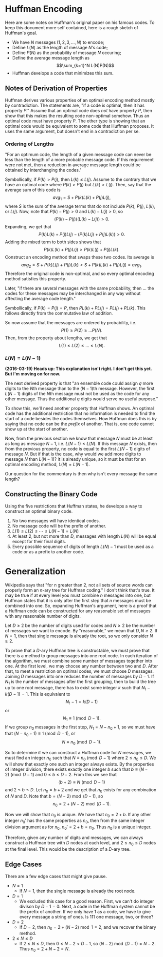 # Huffman Encoding

Here are some notes on Huffman's original paper on his famous codes. To keep
this document more self contained, here is a rough sketch of Huffman's goal.

- We have $N$ messages ($1, 2, 3, \dots, N$) to encode;
- Define $L(N)$ as the length of message $N$'s code;
- Define $P(N)$ as the probability of message $N$ occuring;
- Define the average message length as $$\sum_{k=1}^N L(N)P(N)$$
- Huffman develops a code that minimizes this sum.

## Notes of Derivation of Properties

Huffman derives various properties of an optimal encoding method mostly by
contradiction. The statements are, "if a code is optimal, then it has property
$P$." Assume that an optimal code does _not_ have property $P$, then show that
this makes the resulting code non-optimal somehow. Thus an optimal code must
have property $P$. The other type is showing that an optimal code would be
equivalent to some code that Huffman proposes. It uses the same argument, but
doesn't end in a contradiction per se.

### Ordering of Lengths

"For an optimum code, the length of a given message code can never be less than
the length of a more probable message code. If this requirement were not met,
then a reduction in average message length could be obtained by interchanging
the codes."

Symbollically, if $P(k) > P(j)$, then $L(k) \leq L(j)$. Assume to the contrary
that we have an optimal code where $P(k) > P(j)$ but $L(k) > L(j)$. Then, say
that the average sum of this code is $$avg_1 = S + P(k)L(k) + P(j)L(j),$$ where
$S$ is the sum of the average terms that do not include $P(k)$, $P(j)$, $L(k)$,
or $L(j)$. Now, note that $P(k) - P(j) > 0$ and $L(k) - L(j) > 0$, so $$(P(k) -
P(j))(L(k) - L(j)) > 0.$$ Expanding, we get that $$P(k)L(k) + P(j)L(j) -
(P(k)L(j) + P(j)L(k)) > 0.$$ Adding the mixed term to both sides shows that
$$P(k)L(k) + P(j)L(j) > P(k)L(j) + P(j)L(k).$$ Construct an encoding method
that swaps these two codes. Its average is $$avg_2 = S + P(k)L(j) + P(j)L(k) <
S + P(k)L(k) + P(j)L(j) = avg_1.$$ Therefore the original code is non-optimal,
and so every optimal encoding method satisfies this property.

Later, "if there are several messages with the same probability, then ... the
codes for these messages may be interchanged in any way without affecting the
average code length."

Symbollically, if $P(k) = P(j) = P$, then $PL(k) + PL(j) = PL(j) + PL(k)$. This
follows directly from the commutative law of addition. 

So now assume that the messages are ordered by probability, i.e. $$P(1) \geq
P(2) \geq \dots P(N).$$ Then, from the property about lengths, we get that
$$L(1) \leq L(2) \leq \dots \leq L(N).$$

### $L(N) = L(N-1)$

__(2016-03-19) Heads up: This explanation isn't right. I don't get this yet. But
I'm moving on for now.__

The next derived property is that "an ensemble code could assign $q$ more digits
to the $N$th message than to the $(N-1)$th message. However, the first $L(N-1)$
digits of the $N$th message must not be used as the code for any other message.
Thus the additional $q$ digits would serve no useful purpose."

To show this, we'll need another property that Huffman shows. An optimal code
has the additional restriction that no information is needed to find the start
of a code besides the codes themselves. How Huffman does this is by saying that
no code can be the _prefix_ of another. That is, one code cannot show up at the
start of another.

Now, from the previous section we know that message $N$ must be at least as long
as message $N-1$, i.e. $L(N-1) \leq L(N)$. If this message $N$ exists, then from
the previous property, no code is equal to the first $L(N-1)$ digits of message
$N$. But if that is the case, why would we add more digits to message $N$ than
$L(N-1)$? It is already unique, so it must be that for an optimal encoding
method, $L(N) = L(N-1)$.

Our question for the commentary is then why isn't every message the same length?

## Constructing the Binary Code

Using the five restrictions that Huffman states, he develops a way to construct
an optimal binary code.

1. No two messages will have identical codes.
2. No message code will be the prefix of another.
3. $L(1) \leq L(2) \leq \cdots \leq L(N-1) = L(N)$
4. At least 2, but not more than $D$, messages with length $L(N)$ will be equal
   except for their final digits.
5. Every possible sequence of digits of length $L(N)-1$ must be used as a code
   or as a prefix to another code.

# Generalization

Wikipedia says that "for n greater than 2, not all sets of source words can
properly form an $n$-ary tree for Huffman coding." I don't think that's true.
It may be true if at every level you must combine $n$ messages into one, but
Huffman states that it is only after the first step that $n$ messages must be
combined into one. So, expanding Huffman's argument, here is a proof that a
Huffman code can be constructed for any reasonable set of messages with any
reasonable number of digits.

Let $D \geq 2$ be the number of digits used for codes and $N \geq 2$ be the
number of messages we want to encode. By "reasonable," we mean that $D, N \geq
2$. If $N = 1$, then that single message is already the root, so we only
consider $N \geq 2$.

To prove that a $D$-ary Huffman tree is constructable, we must prove that there
is a method to group messages into one root node. In each iteration of the
algorithm, we must combine some number of messages together into one. At the
first level, we may choose any number between two and $D$. After that, to meet
a restriction on optimal codes, we must choose $D$ messages. Joining $D$
messages into one reduces the number of messages by $D - 1$. If $N_1$ is the
number of messages after the first grouping, then to build the tree up to one
root message, there has to exist some integer $k$ such that $N_1 - k(D - 1) =
1.$ This is equivalent to $$N_1 - 1 = k(D - 1)$$ or $$N_1 \equiv 1
\pmod{D-1}.$$ If we group $n_0$ messages in the first step, $N_1 = N - n_0 +
1$, so we must have that $(N - n_0 + 1) \equiv 1 \pmod{D - 1}$, or $$N \equiv
n_0 \pmod{D - 1}.$$

So to determine if we can construct a Huffman code for $N$ messages, we must
find an integer $n_0$ such that $N \equiv n_0 \pmod{D - 1}$ where $2 \leq n_0
\leq D$. We will show that exactly one such an integer always exists. By the
properties of integer division, there exists exactly one integer $b$ such that
$b \equiv (N - 2) \pmod{D - 1}$ and $0 \leq b \leq D - 2$. From this we see
that $$(b + 2) \equiv N \pmod{D - 1}$$ and $2 \leq b \leq D$. Let $n_0 = b + 2$
and we get that $n_0$ exists for any combination of $N$ and $D$. Note that $b =
(N - 2) \bmod (D - 1)$, so $$n_0 = 2 + (N - 2) \bmod (D - 1).$$

Now we will show that $n_0$ is unique. We have that $n_0 = 2 + b$. If any other
integer $n_0'$ has the same properties as $n_0$, then from the same integer
division argument as for $n_0$, $n_0' = 2 + b = n_0$. Thus $n_0$ is a unique
integer.

Therefore, given any number of digits and messages, we can always construct a
Huffman tree with $D$ nodes at each level, and $2 \leq n_0 \leq D$ nodes at the
final level. This would be the description of a $D$-ary tree.

## Edge Cases

There are a few edge cases that might give pause.

- $N = 1$
    - If $N = 1$, then the single message is already the root node.
- $D = 1$
    - We excluded this case for a good reason. First, we can't do integer
      divison by $D - 1 = 0$. Next, a code in the Huffman system cannot be the
      prefix of another. If we only have $1$ as a code, we have to give every
      message a string of ones. Is $111$ one message, two, or three?
- $D = 2$
    - If $D = 2$, then $n_0 = 2 + (N - 2) \bmod 1 = 2$, and we recover the
      binary method.
- $2 \leq N \leq D$
    - If $2 \leq N \leq D$, then $0 \leq N - 2 < D - 1$, so $(N - 2) \bmod (D - 1) = N - 2$.
      Thus $n_0 = 2 + N - 2 = N$.
